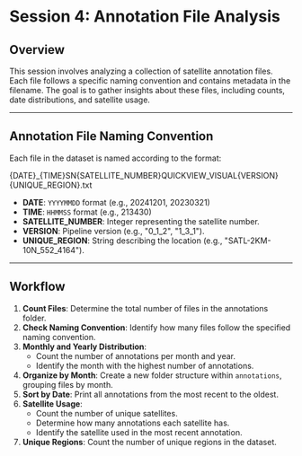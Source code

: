 # Session 4: Annotation File Analysis

## Overview

This session involves analyzing a collection of satellite annotation files. Each file follows a specific naming convention and contains metadata in the filename. The goal is to gather insights about these files, including counts, date distributions, and satellite usage.

---

## Annotation File Naming Convention

Each file in the dataset is named according to the format:

{DATE}_{TIME}SN{SATELLITE_NUMBER}QUICKVIEW_VISUAL{VERSION}{UNIQUE_REGION}.txt

- **DATE**: `YYYYMMDD` format (e.g., 20241201, 20230321)
- **TIME**: `HHMMSS` format (e.g., 213430)
- **SATELLITE_NUMBER**: Integer representing the satellite number.
- **VERSION**: Pipeline version (e.g., "0_1_2", "1_3_1").
- **UNIQUE_REGION**: String describing the location (e.g., "SATL-2KM-10N_552_4164").

---

## Workflow

1. **Count Files**: Determine the total number of files in the annotations folder.
2. **Check Naming Convention**: Identify how many files follow the specified naming convention.
3. **Monthly and Yearly Distribution**: 
   - Count the number of annotations per month and year.
   - Identify the month with the highest number of annotations.
4. **Organize by Month**: Create a new folder structure within `annotations`, grouping files by month.
5. **Sort by Date**: Print all annotations from the most recent to the oldest.
6. **Satellite Usage**:
   - Count the number of unique satellites.
   - Determine how many annotations each satellite has.
   - Identify the satellite used in the most recent annotation.
7. **Unique Regions**: Count the number of unique regions in the dataset.

